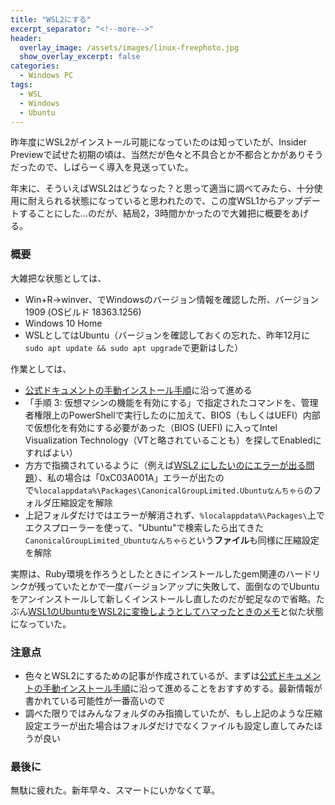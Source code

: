 ```yaml
---
title: "WSL2にする"
excerpt_separator: "<!--more-->"
header:
  overlay_image: /assets/images/linux-freephoto.jpg
  show_overlay_excerpt: false
categories:
  - Windows PC
tags:
  - WSL
  - Windows
  - Ubuntu
---
```


昨年度にWSL2がインストール可能になっていたのは知っていたが、Insider Previewで試せた初期の頃は、当然だが色々と不具合とか不都合とかがありそうだったので、しばらーく導入を見送っていた。

年末に、そういえばWSL2はどうなった？と思って適当に調べてみたら、十分使用に耐えられる状態になっていると思われたので、この度WSL1からアップデートすることにした...のだが、結局2，3時間かかったので大雑把に概要をあげる。

### 概要

大雑把な状態としては、

- Win+R→winver、でWindowsのバージョン情報を確認した所、バージョン1909 (OSビルド 18363.1256)
- Windows 10 Home
- WSLとしてはUbuntu（バージョンを確認しておくの忘れた、昨年12月に`sudo apt update && sudo apt upgrade`で更新はした）

作業としては、

- [公式ドキュメントの手動インストール手順](https://docs.microsoft.com/ja-jp/windows/wsl/install-win10#manual-installation-steps)に沿って進める
- 「手順 3: 仮想マシンの機能を有効にする」で指定されたコマンドを、管理者権限上のPowerShellで実行したのに加えて、BIOS（もしくはUEFI）内部で仮想化を有効にする必要があった（BIOS (UEFI) に入ってIntel Visualization Technology（VTと略されていることも）を探してEnabledにすればよい）
- 方方で指摘されているように（例えば[WSL2 にしたいのにエラーが出る問題](https://qiita.com/saida/items/ab6c5a980a1f5383c23a)）、私の場合は「0xC03A001A」エラーが出たので`%localappdata%\Packages\CanonicalGroupLimited.Ubuntuなんちゃら`のフォルダ圧縮設定を解除
- 上記フォルダだけではエラーが解消されず、`%localappdata%\Packages\`上でエクスプローラーを使って、"Ubuntu"で検索したら出てきた`CanonicalGroupLimited_Ubuntuなんちゃら`という**ファイル**も同様に圧縮設定を解除

実際は、Ruby環境を作ろうとしたときにインストールしたgem関連のハードリンクが残っていたとかで一度バージョンアップに失敗して、面倒なのでUbuntuをアンインストールして新しくインストールし直したのだが蛇足なので省略。たぶん[WSL1のUbuntuをWSL2に変換しようとしてハマったときのメモ](https://qiita.com/rurou/items/66352cfb8fbfb0a46d76)と似た状態になっていた。

### 注意点

- 色々とWSL2にするための記事が作成されているが、まずは[公式ドキュメントの手動インストール手順](https://docs.microsoft.com/ja-jp/windows/wsl/install-win10#manual-installation-steps)に沿って進めることをおすすめする。最新情報が書かれている可能性が一番高いので
- 調べた限りではみんなフォルダのみ指摘していたが、もし上記のような圧縮設定エラーが出た場合はフォルダだけでなくファイルも設定し直してみたほうが良い

### 最後に

無駄に疲れた。新年早々、スマートにいかなくて草。
